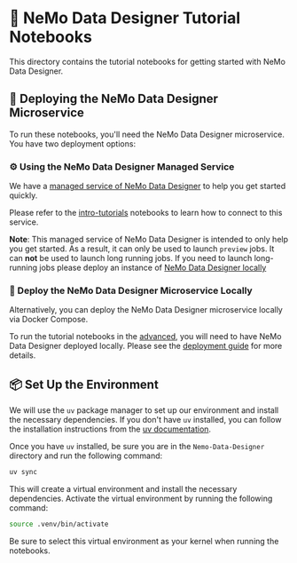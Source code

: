 # 🎨 NeMo Data Designer Tutorial Notebooks

This directory contains the tutorial notebooks for getting started with NeMo Data Designer.

## 🚀 Deploying the NeMo Data Designer Microservice

To run these notebooks, you'll need the NeMo Data Designer microservice. You have two deployment options:

### ⚙️ Using the NeMo Data Designer Managed Service
We have a [managed service of NeMo Data Designer](https://build.nvidia.com/nemo/data-designer) to help you get started quickly.

Please refer to the [intro-tutorials](./intro-tutorials/) notebooks to learn how to connect to this service.

**Note**: This managed service of NeMo Data Designer is intended to only help you get started. As a result, it can only be used to launch `preview` jobs. It can **not** be used to launch long running jobs. If you need to launch long-running jobs please deploy an instance of [NeMo Data Designer locally](#-deploy-the-nemo-data-designer-microservice-locally)


### 🐳 Deploy the NeMo Data Designer Microservice Locally

Alternatively, you can deploy the NeMo Data Designer microservice locally via Docker Compose.

To run the tutorial notebooks in the [advanced](./advanced/), you will need to have NeMo Data Designer deployed locally. Please see the [deployment guide](http://docs.nvidia.com/nemo/microservices/latest/set-up/deploy-as-microservices/data-designer/docker-compose.html) for more details.

## 📦 Set Up the Environment

We will use the `uv` package manager to set up our environment and install the necessary dependencies. If you don't have `uv` installed, you can follow the installation instructions from the [uv documentation](https://docs.astral.sh/uv/getting-started/installation/).

Once you have `uv` installed, be sure you are in the `Nemo-Data-Designer` directory and run the following command:

```bash
uv sync
```

This will create a virtual environment and install the necessary dependencies. Activate the virtual environment by running the following command:

```bash
source .venv/bin/activate
```

Be sure to select this virtual environment as your kernel when running the notebooks.
